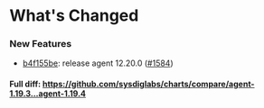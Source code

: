 # What's Changed

### New Features
- [b4f155be](https://github.com/sysdiglabs/charts/commit/b4f155bee9f48af7df9a9f147cac8d3d349453e7): release agent 12.20.0 ([#1584](https://github.com/sysdiglabs/charts/issues/1584))
#### Full diff: https://github.com/sysdiglabs/charts/compare/agent-1.19.3...agent-1.19.4
